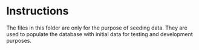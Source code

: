 # Instructions

The files in this folder are only for the purpose of seeding data. They are used to populate the database with initial data for testing and development purposes.